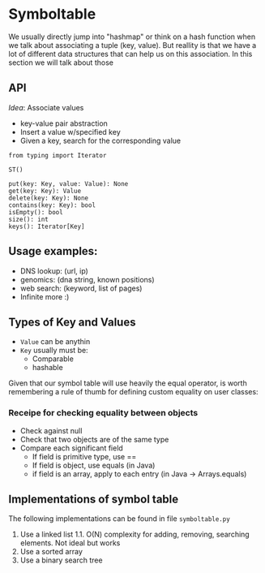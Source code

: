 # Symboltable

We usually directly jump into "hashmap" or think on a hash function when we talk about
associating a tuple (key, value). But reallity is that we have a lot of different data
structures that can help us on this association. In this section we will talk about
those


## API

*Idea*: Associate values

- key-value pair abstraction
- Insert a value w/specified key
- Given a key, search for the corresponding value

```
from typing import Iterator 

ST()

put(key: Key, value: Value): None
get(key: Key): Value
delete(key: Key): None
contains(key: Key): bool
isEmpty(): bool
size(): int
keys(): Iterator[Key]

```

## Usage examples:

- DNS lookup: (url, ip)
- genomics: (dna string, known positions)
- web search: (keyword, list of pages)
- Infinite more :)


## Types of Key and Values

- `Value` can be anythin
- `Key` usually must be:
	- Comparable
	- hashable
   
Given that our symbol table will use heavily the equal operator, is worth remembering a rule of thumb
for defining custom equality on user classes:

### Receipe for checking equality between objects

- Check against null
- Check that two objects are of the same type
- Compare each significant field
	- If field is primitive type, use ==
	- If field is object, use equals (in Java)
	- if field is an array, apply to each entry (in Java -> Arrays.equals)


## Implementations of symbol table

The following implementations can be found in file `symboltable.py`

1. Use a linked list
	1.1. O(N) complexity for adding, removing, searching elements. Not ideal but works
2. Use a sorted array
3. Use a binary search tree
